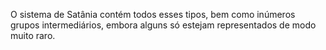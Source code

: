 ﻿O sistema de Satânia contém todos esses tipos, bem como inúmeros grupos intermediários, embora alguns só estejam representados de modo muito raro.
